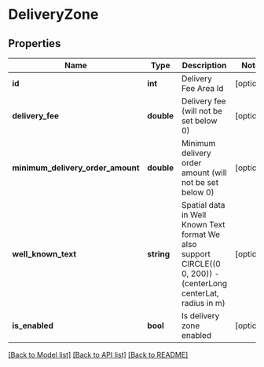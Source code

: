 # DeliveryZone

## Properties
Name | Type | Description | Notes
------------ | ------------- | ------------- | -------------
**id** | **int** | Delivery Fee Area Id | [optional] 
**delivery_fee** | **double** | Delivery fee (will not be set below 0) | [optional] 
**minimum_delivery_order_amount** | **double** | Minimum delivery order amount (will not be set below 0) | [optional] 
**well_known_text** | **string** | Spatial data in Well Known Text format  We also support CIRCLE((0 0, 200)) - (centerLong centerLat, radius in m) | [optional] 
**is_enabled** | **bool** | Is delivery zone enabled | [optional] 

[[Back to Model list]](../README.md#documentation-for-models) [[Back to API list]](../README.md#documentation-for-api-endpoints) [[Back to README]](../README.md)



